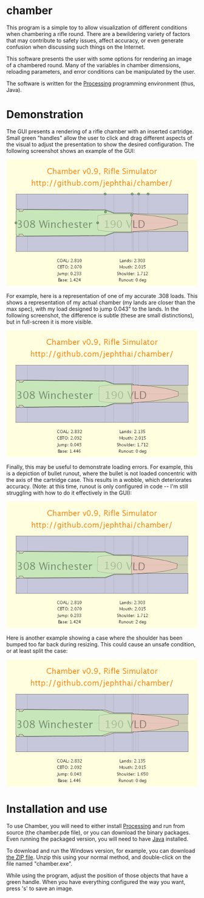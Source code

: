 chamber
=======

This program is a simple toy to allow visualization of different
conditions when chambering a rifle round.  There are a bewildering
variety of factors that may contribute to safety issues, affect
accuracy, or even generate confusion when discussing such things on
the Internet.

This software presents the user with some options for rendering an
image of a chambered round.  Many of the variables in chamber
dimensions, reloading parameters, and error conditions can be
manipulated by the user. 

The software is written for the [Processing](http://www.processing.org)
programming environment (thus, Java).

Demonstration
=============

The GUI presents a rendering of a rifle chamber with an inserted
cartridge.  Small green "handles" allow the user to click and drag
different aspects of the visual to adjust the presentation to show the
desired configuration.  The following screenshot shows an example of
the GUI:

![GUI Sample](docs/gui.png)

For example, here is a representation of one of my accurate .308
loads.  This shows a representation of my actual chamber (my lands are
closer than the max spec), with my load designed to jump 0.043" to the
lands.  In the following screenshot, the difference is subtle (these
are small distinctions), but in full-screen it is more visible.

![One of my loads](docs/sample-2.png)

Finally, this may be useful to demonstrate loading errors.  For
example, this is a depiction of bullet runout, where the bullet is not
loaded concentric with the axis of the cartridge case.  This results
in a wobble, which deteriorates accuracy.  (Note: at this time, runout
is only configured in code -- I'm still struggling with how to do it
effectively in the GUI):

![Bullet runout](docs/sample-4.png)

Here is another example showing a case where the shoulder has been
bumped too far back during resizing.  This could cause an unsafe
condition, or at least split the case:

![Shoulder bump error](docs/sample-3.png)

Installation and use
====================

To use Chamber, you will need to either install
[Processing](http://www.processing.org/) and run from source (the
chamber.pde file), or you can download the binary packages.  Even
running the packaged version, you will need to have
[Java](http://www.java.com/) installed.

To download and run the Windows version, for example, you can download
[the ZIP file](chamber-v0.9.zip).  Unzip this using your normal
method, and double-click on the file named "chamber.exe".

While using the program, adjust the position of those objects that have 
a green handle.  When you have everything configured the way you want, 
press 's' to save an image.
